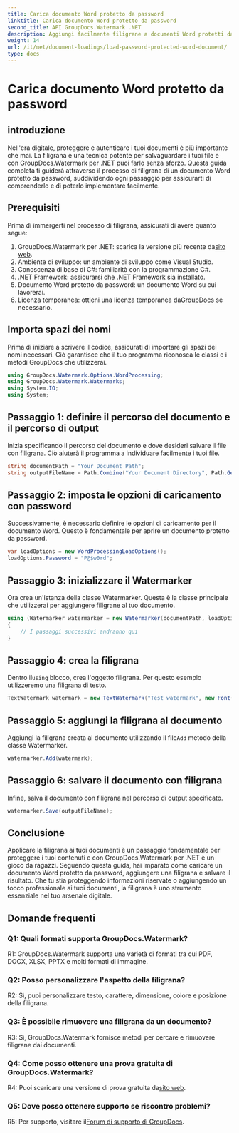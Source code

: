 ```yaml
---
title: Carica documento Word protetto da password
linktitle: Carica documento Word protetto da password
second_title: API GroupDocs.Watermark .NET
description: Aggiungi facilmente filigrane a documenti Word protetti da password utilizzando GroupDocs.Watermark per .NET con la nostra guida passo passo completa.
weight: 14
url: /it/net/document-loadings/load-password-protected-word-document/
type: docs
---
```

# Carica documento Word protetto da password

## introduzione
Nell'era digitale, proteggere e autenticare i tuoi documenti è più importante che mai. La filigrana è una tecnica potente per salvaguardare i tuoi file e con GroupDocs.Watermark per .NET puoi farlo senza sforzo. Questa guida completa ti guiderà attraverso il processo di filigrana di un documento Word protetto da password, suddividendo ogni passaggio per assicurarti di comprenderlo e di poterlo implementare facilmente.
## Prerequisiti
Prima di immergerti nel processo di filigrana, assicurati di avere quanto segue:
1.  GroupDocs.Watermark per .NET: scarica la versione più recente da[sito web](https://releases.groupdocs.com/Watermark/net/).
2. Ambiente di sviluppo: un ambiente di sviluppo come Visual Studio.
3. Conoscenza di base di C#: familiarità con la programmazione C#.
4. .NET Framework: assicurarsi che .NET Framework sia installato.
5. Documento Word protetto da password: un documento Word su cui lavorerai.
6.  Licenza temporanea: ottieni una licenza temporanea da[GroupDocs](https://purchase.groupdocs.com/temporary-license/) se necessario.
## Importa spazi dei nomi
Prima di iniziare a scrivere il codice, assicurati di importare gli spazi dei nomi necessari. Ciò garantisce che il tuo programma riconosca le classi e i metodi GroupDocs che utilizzerai.
```csharp
using GroupDocs.Watermark.Options.WordProcessing;
using GroupDocs.Watermark.Watermarks;
using System.IO;
using System;
```
## Passaggio 1: definire il percorso del documento e il percorso di output
Inizia specificando il percorso del documento e dove desideri salvare il file con filigrana. Ciò aiuterà il programma a individuare facilmente i tuoi file.
```csharp
string documentPath = "Your Document Path";
string outputFileName = Path.Combine("Your Document Directory", Path.GetFileName(documentPath));
```
## Passaggio 2: imposta le opzioni di caricamento con password
Successivamente, è necessario definire le opzioni di caricamento per il documento Word. Questo è fondamentale per aprire un documento protetto da password.
```csharp
var loadOptions = new WordProcessingLoadOptions();
loadOptions.Password = "P@$w0rd";
```
## Passaggio 3: inizializzare il Watermarker
Ora crea un'istanza della classe Watermarker. Questa è la classe principale che utilizzerai per aggiungere filigrane al tuo documento.
```csharp
using (Watermarker watermarker = new Watermarker(documentPath, loadOptions))
{
    // I passaggi successivi andranno qui
}
```
## Passaggio 4: crea la filigrana
 Dentro il`using` blocco, crea l'oggetto filigrana. Per questo esempio utilizzeremo una filigrana di testo.
```csharp
TextWatermark watermark = new TextWatermark("Test watermark", new Font("Arial", 12));
```
## Passaggio 5: aggiungi la filigrana al documento
Aggiungi la filigrana creata al documento utilizzando il file`Add` metodo della classe Watermarker.
```csharp
watermarker.Add(watermark);
```
## Passaggio 6: salvare il documento con filigrana
Infine, salva il documento con filigrana nel percorso di output specificato.
```csharp
watermarker.Save(outputFileName);
```
## Conclusione
Applicare la filigrana ai tuoi documenti è un passaggio fondamentale per proteggere i tuoi contenuti e con GroupDocs.Watermark per .NET è un gioco da ragazzi. Seguendo questa guida, hai imparato come caricare un documento Word protetto da password, aggiungere una filigrana e salvare il risultato. Che tu stia proteggendo informazioni riservate o aggiungendo un tocco professionale ai tuoi documenti, la filigrana è uno strumento essenziale nel tuo arsenale digitale.
## Domande frequenti
### Q1: Quali formati supporta GroupDocs.Watermark?
R1: GroupDocs.Watermark supporta una varietà di formati tra cui PDF, DOCX, XLSX, PPTX e molti formati di immagine.
### Q2: Posso personalizzare l'aspetto della filigrana?
R2: Sì, puoi personalizzare testo, carattere, dimensione, colore e posizione della filigrana.
### Q3: È possibile rimuovere una filigrana da un documento?
R3: Sì, GroupDocs.Watermark fornisce metodi per cercare e rimuovere filigrane dai documenti.
### Q4: Come posso ottenere una prova gratuita di GroupDocs.Watermark?
 R4: Puoi scaricare una versione di prova gratuita da[sito web](https://releases.groupdocs.com/).
### Q5: Dove posso ottenere supporto se riscontro problemi?
 R5: Per supporto, visitare il[Forum di supporto di GroupDocs](https://forum.groupdocs.com/c/watermark/19).